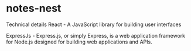 # notes-nest

Technical details
React - A JavaScript library for building user interfaces

ExpressJs - Express.js, or simply Express, is a web application framework for Node.js designed for building web applications and APIs.
